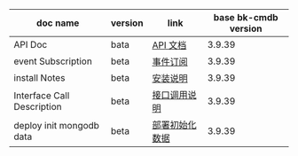 | doc name                   | version | link                                                               | base bk-cmdb version | 
|----------------------------|---------|--------------------------------------------------------------------|----------------------|
| API Doc                    | bata    | [API 文档](apidoc/readme.md)                                         | 3.9.39               | 
| event Subscription         | beta    | [事件订阅](metadb事件订阅说明.md)                                            | 3.9.39               |
| install Notes              | beta    | [安装说明](installation.md)                                            | 3.9.39               |
| Interface Call Description | beta    | [接口调用说明](接口使用说明文档.md)                                              | 3.9.39               |
| deploy init mongodb data   | beta    | [部署初始化数据](../deploy/cmdb-helm-b28test/init-mongodb-data/README.md) | 3.9.39               |
